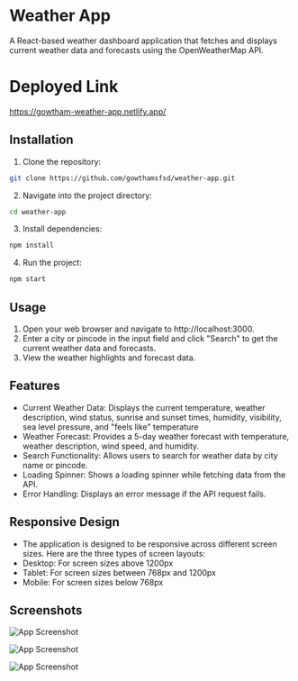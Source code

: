 
# Weather App

A React-based weather dashboard application that fetches and displays current weather data and forecasts using the OpenWeatherMap API.

# Deployed Link

https://gowtham-weather-app.netlify.app/


## Installation

1) Clone the repository:

```bash
git clone https://github.com/gowthamsfsd/weather-app.git

```

2) Navigate into the project directory:
```bash
cd weather-app

```
3) Install dependencies:
```bash
npm install
```
4) Run the project:

```bash
npm start
```

## Usage

  1) Open your web browser and navigate to http://localhost:3000.
  2) Enter a city or pincode in the input field and click "Search" to get the current weather data and forecasts.
  3) View the weather highlights and forecast data.


## Features

- Current Weather Data: Displays the current temperature, weather description, wind status, sunrise and sunset times, humidity, visibility, sea level pressure, and "feels like" temperature
- Weather Forecast: Provides a 5-day weather forecast with temperature, weather description, wind speed, and humidity.
- Search Functionality: Allows users to search for weather data by city name or pincode.
- Loading Spinner: Shows a loading spinner while fetching data from the API.
- Error Handling: Displays an error message if the API request fails.

## Responsive Design
 - The application is designed to be responsive across different screen sizes. Here are the three types of screen layouts:
 - Desktop: For screen sizes above 1200px
 - Tablet: For screen sizes between 768px and 1200px
 - Mobile: For screen sizes below 768px


## Screenshots

![App Screenshot](https://res.cloudinary.com/dlr7bda2h/image/upload/v1718526977/Screenshot_2024-06-16_134514_zndbid.png)


![App Screenshot](https://res.cloudinary.com/dlr7bda2h/image/upload/v1718525795/Screenshot_2024-06-16_134359_skmew9.png)



![App Screenshot](https://res.cloudinary.com/dlr7bda2h/image/upload/v1718526977/Screenshot_2024-06-16_134805_odavfb.png)
